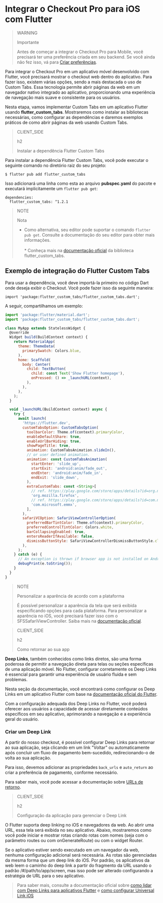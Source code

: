 # Integrar o Checkout Pro para iOS com Flutter

> WARNING
>
> Importante
>
> Antes de começar a integrar o Checkout Pro para Mobile, você precisará ter uma preferência criada em seu backend. Se você ainda não fez isso, vá para [Criar preferências](/developers/pt/docs/checkout-pro/integrate-preferences).

Para integrar o Checkout Pro em um aplicativo móvel desenvolvido com Flutter, você precisará mostrar o checkout web dentro do aplicativo. Para fazer isso, existem várias opções, sendo a mais destacada o uso de Custom Tabs. Essa tecnologia permite abrir páginas da web em um navegador nativo integrado ao aplicativo, proporcionando uma experiência de navegação mais suave e consistente para os usuários.

Nesta etapa, vamos implementar Custom Tabs em um aplicativo Flutter usando **flutter_custom_tabs**. Mostraremos como instalar as bibliotecas necessárias, como configurar as dependências e daremos exemplos práticos de como abrir páginas da web usando Custom Tabs.

> CLIENT_SIDE
>
> h2
>
> Instalar a dependência Flutter Custom Tabs

Para instalar a dependência Flutter Custom Tabs, você pode executar o seguinte comando no diretório raiz do seu projeto:

```terminal
$ flutter pub add flutter_custom_tabs
```

Isso adicionará uma linha como esta ao arquivo **pubspec.yaml** do pacote e executará implicitamente um `flutter pub get`:

```terminal
dependencies:
  flutter_custom_tabs: ^1.2.1
```

> NOTE
> 
> Nota
>
> * Como alternativa, seu editor pode suportar o comando `flutter pub get`. Consulte a documentação do seu editor para obter mais informações.<br><br> * Conheça mais na [documentação oficial](https://pub.dev/packages/flutter_custom_tabs) da biblioteca flutter_custom_tabs.

## Exemplo de integração do Flutter Custom Tabs

Para usar a dependência, você deve importá-la primeiro no código Dart onde deseja exibir o Checkout. Você pode fazer isso da seguinte maneira:

```
import 'package:flutter_custom_tabs/flutter_custom_tabs.dart';
```

A seguir, compartilhamos um exemplo:

```javascript
import 'package:flutter/material.dart';
import 'package:flutter_custom_tabs/flutter_custom_tabs.dart';

class MyApp extends StatelessWidget {
  @override
  Widget build(BuildContext context) {
    return MaterialApp(
      theme: ThemeData(
        primarySwatch: Colors.blue,
      ),
      home: Scaffold(
        body: Center(
          child: TextButton(
            child: const Text('Show Flutter homepage'),
            onPressed: () => _launchURL(context),
          ),
        ),
      ),
    );
  }

  void _launchURL(BuildContext context) async {
    try {
      await launch(
        'https://flutter.dev',
        customTabsOption: CustomTabsOption(
          toolbarColor: Theme.of(context).primaryColor,
          enableDefaultShare: true,
          enableUrlBarHiding: true,
          showPageTitle: true,
          animation: CustomTabsAnimation.slideIn(),
          // or user defined animation.
          animation: const CustomTabsAnimation(
            startEnter: 'slide_up',
            startExit: 'android:anim/fade_out',
            endEnter: 'android:anim/fade_in',
            endExit: 'slide_down',
          ),
          extraCustomTabs: const <String>[
            // ref. https://play.google.com/store/apps/details?id=org.mozilla.firefox
            'org.mozilla.firefox',
            // ref. https://play.google.com/store/apps/details?id=com.microsoft.emmx
            'com.microsoft.emmx',
          ],
        ),                    
        safariVCOption: SafariViewControllerOption(
          preferredBarTintColor: Theme.of(context).primaryColor,
          preferredControlTintColor: Colors.white,
          barCollapsingEnabled: true,
          entersReaderIfAvailable: false,
          dismissButtonStyle: SafariViewControllerDismissButtonStyle.close,        
        ),
      );
    } catch (e) {
      // An exception is thrown if browser app is not installed on Android device.
      debugPrint(e.toString());
    }
  }
}
```

> NOTE
>
> Personalizar a aparência de acordo com a plataforma
>
> É possível personalizar a aparência da tela que será exibida especificando opções para cada plataforma. Para personalizar a aparência no iOS, você precisará fazer isso com o SFSSafariViewController. Saiba mais na [documentação oficial](https://pub.dev/packages/flutter_custom_tabs).

> CLIENT_SIDE
>
> h2
>
> Como retornar ao sua app

**Deep Links**, também conhecidos como links diretos, são uma forma poderosa de permitir a navegação direta para telas ou seções específicas de uma aplicação móvel. No Flutter, configurar corretamente os Deep Links é essencial para garantir uma experiência de usuário fluida e sem problemas.


Nesta seção da documentação, você encontrará como configurar os Deep Links em um aplicativo Flutter com base na [documentação oficial do Flutter](https://docs.flutter.dev/ui/navigation/deep-linking?gclid=CjwKCAjwrranBhAEEiwAzbhNtSuZ4qnpJoRrs1AgJ8SzP80sc4EmZA3_VlFInWPQ-42suf1Wm31K9RoC0f4QAvD_BwE&gclsrc=aw.ds).

Com a configuração adequada dos Deep Links no Flutter, você poderá oferecer aos usuários a capacidade de acessar diretamente conteúdos específicos em seu aplicativo, aprimorando a navegação e a experiência geral do usuário.

### Criar um Deep Link

A partir do nosso checkout, é possível configurar Deep Links para retornar ao sua aplicação, seja clicando em um link "Voltar" ou automaticamente após concluir um fluxo de pagamento bem-sucedido, redirecionando-o de volta ao sua aplicação.

Para isso, devemos adicionar as propriedades `back_urls` e `auto_return` ao criar a preferência de pagamento, conforme necessário.

Para saber mais, você pode acessar a documentação sobre [URLs de retorno](/developers/pt/docs/checkout-pro/checkout-customization/user-interface/redirection).

> CLIENT_SIDE
>
> h2
>
> Configuração da aplicação para gerenciar o Deep Link

O Flutter suporta deep linking no iOS e navegadores da web. Ao abrir uma URL, essa tela será exibida no seu aplicativo. Abaixo, mostraremos como você pode iniciar e mostrar rotas criando rotas com nomes (seja com o parâmetro routes ou com onGenerateRoute) ou com o widget Router.

Se o aplicativo estiver sendo executado em um navegador da web, nenhuma configuração adicional será necessária. As rotas são gerenciadas da mesma forma que um deep link do iOS. Por padrão, os aplicativos da web leem o caminho do deep link a partir do fragmento da URL usando o padrão /#/path/to/app/screen, mas isso pode ser alterado configurando a estratégia de URL para o seu aplicativo.

> Para saber mais, consulte a documentação oficial sobre [como lidar com Deep Links para aplicativos Flutter](https://medium.com/flutter-community/deep-links-and-flutter-applications-how-to-handle-them-properly-8c9865af9283) e [como configurar Universal Link iOS](https://docs.flutter.dev/cookbook/navigation/set-up-universal-links)






